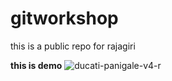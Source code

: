 # gitworkshop
this is a public repo for rajagiri

**this is demo**
![ducati-panigale-v4-r](https://user-images.githubusercontent.com/96464380/146902266-28d36938-d422-44da-b49c-ef3c25d17116.jpg)
